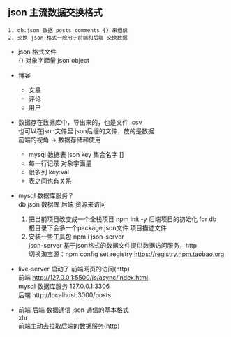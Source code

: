## json 主流数据交换格式
    1. db.json 数据 posts comments {} 来组织
    2. 交换 json 格式一般用于前端和后端 交换数据

- json 格式文件    
    {} 对象字面量  json object

- 博客    
    - 文章
    - 评论
    - 用户

- 数据存在数据库中，导出来的，也是文件 .csv     
    也可以在json文件里  json后缀的文件，放的是数据     
    前端的视角 -> 数据存储和使用
    - mysql 数据表  json   key   集合名字  []
    - 每一行记录   对象字面量
    - 很多列   key:val
    - 表之间也有关系  


- mysql 数据库服务？    
    db.json 数据库 后端 资源来访问      
    1. 把当前项目改变成一个全栈项目 npm init -y  后端项目的初始化 for db         
        根目录下会多一个package.json文件 项目描述文件
    2. 安装一些工具包 npm i json-server     
        json-server 基于json格式的数据文件提供数据访问服务，http          
        切换淘宝源：npm config set registry https://registry.npm.taobao.org

- live-server 启动了 前端网页的访问(http)    
    前端 http://127.0.0.1:5500/js/async/index.html       
    mysql 数据库服务 127.0.0.1:3306     
    后端 http://localhost:3000/posts     

- 前端 后端 数据通信  json  通信的基本格式      
    xhr   
    前端主动去拉取后端的数据服务(http)